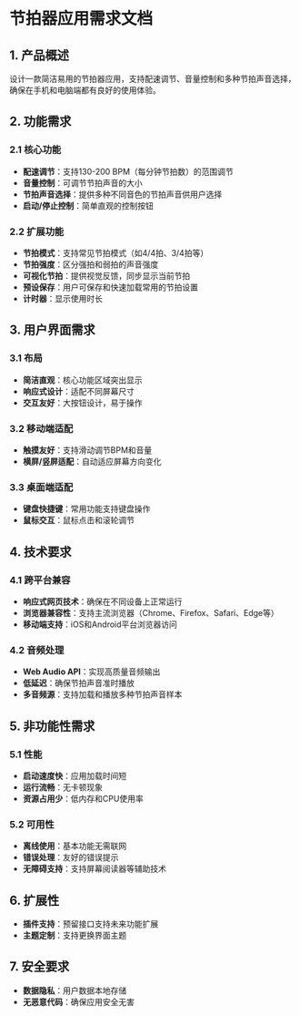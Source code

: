 # 节拍器应用需求文档

## 1. 产品概述
设计一款简洁易用的节拍器应用，支持配速调节、音量控制和多种节拍声音选择，确保在手机和电脑端都有良好的使用体验。

## 2. 功能需求

### 2.1 核心功能
- **配速调节**：支持130-200 BPM（每分钟节拍数）的范围调节
- **音量控制**：可调节节拍声音的大小
- **节拍声音选择**：提供多种不同音色的节拍声音供用户选择
- **启动/停止控制**：简单直观的控制按钮

### 2.2 扩展功能
- **节拍模式**：支持常见节拍模式（如4/4拍、3/4拍等）
- **节拍强度**：区分强拍和弱拍的声音强度
- **可视化节拍**：提供视觉反馈，同步显示当前节拍
- **预设保存**：用户可保存和快速加载常用的节拍设置
- **计时器**：显示使用时长

## 3. 用户界面需求

### 3.1 布局
- **简洁直观**：核心功能区域突出显示
- **响应式设计**：适配不同屏幕尺寸
- **交互友好**：大按钮设计，易于操作

### 3.2 移动端适配
- **触摸友好**：支持滑动调节BPM和音量
- **横屏/竖屏适配**：自动适应屏幕方向变化

### 3.3 桌面端适配
- **键盘快捷键**：常用功能支持键盘操作
- **鼠标交互**：鼠标点击和滚轮调节

## 4. 技术要求

### 4.1 跨平台兼容
- **响应式网页技术**：确保在不同设备上正常运行
- **浏览器兼容性**：支持主流浏览器（Chrome、Firefox、Safari、Edge等）
- **移动端支持**：iOS和Android平台浏览器访问

### 4.2 音频处理
- **Web Audio API**：实现高质量音频输出
- **低延迟**：确保节拍声音准时播放
- **多音频源**：支持加载和播放多种节拍声音样本

## 5. 非功能性需求

### 5.1 性能
- **启动速度快**：应用加载时间短
- **运行流畅**：无卡顿现象
- **资源占用少**：低内存和CPU使用率

### 5.2 可用性
- **离线使用**：基本功能无需联网
- **错误处理**：友好的错误提示
- **无障碍支持**：支持屏幕阅读器等辅助技术

## 6. 扩展性
- **插件支持**：预留接口支持未来功能扩展
- **主题定制**：支持更换界面主题

## 7. 安全要求
- **数据隐私**：用户数据本地存储
- **无恶意代码**：确保应用安全无害